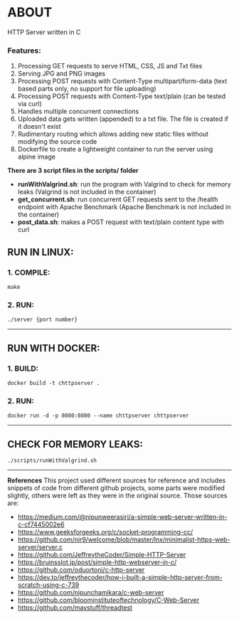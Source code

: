 # ABOUT

HTTP Server written in C

### Features:
1. Processing GET requests to serve HTML, CSS, JS and Txt files
2. Serving JPG and PNG images
3. Processing POST requests with Content-Type multipart/form-data (text based parts only, no support for file uploading)
4. Processing POST requests with Content-Type text/plain (can be tested via curl)
5. Handles multiple concurrent connections
6. Uploaded data gets written (appended) to a txt file. The file is created if it doesn't exist
7. Rudimentary routing which allows adding new static files without modifying the source code
8. Dockerfile to create a lightweight container to run the server using alpine image

**There are 3 script files in the scripts/ folder**
* **runWithValgrind.sh**: run the program with Valgrind to check for memory leaks (Valgrind is not included in the container)
* **get_concurrent.sh**: run concurrent GET requests sent to the /health endpoint with Apache Benchmark (Apache Benchmark is not included in the container)
* **post_data.sh**: makes a POST request with text/plain content type with curl

## RUN IN LINUX:

### 1. COMPILE:
```
make
```

### 2. RUN:
```
./server {port number}
```
***
## RUN WITH DOCKER:

### 1. BUILD:
```
docker build -t chttpserver .
```

### 2. RUN:
```
docker run -d -p 8080:8080 --name chttpserver chttpserver
```
***
## CHECK FOR MEMORY LEAKS:

```
./scripts/runWithValgrind.sh
```

--- 

**References**
This project used different sources for reference and includes snippets of code from different github projects, some parts were modified slightly, others were left as they were in the original source. Those sources are:
* https://medium.com/@nipunweerasiri/a-simple-web-server-written-in-c-cf7445002e6
* https://www.geeksforgeeks.org/c/socket-programming-cc/
* https://github.com/nir9/welcome/blob/master/lnx/minimalist-https-web-server/server.c
* https://github.com/JeffreytheCoder/Simple-HTTP-Server
* https://bruinsslot.jp/post/simple-http-webserver-in-c/
* https://github.com/oduortoni/c-http-server
* https://dev.to/jeffreythecoder/how-i-built-a-simple-http-server-from-scratch-using-c-739
* https://github.com/nipunchamikara/c-web-server
* https://github.com/bloominstituteoftechnology/C-Web-Server
* https://github.com/mavstuff/threadtest